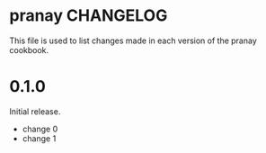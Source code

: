 # pranay CHANGELOG

This file is used to list changes made in each version of the pranay cookbook.

# 0.1.0

Initial release.

- change 0
- change 1

